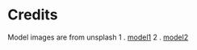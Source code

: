 # Credits

Model images are from unsplash
1 . [model1](https://unsplash.com/photos/xrvWzRVwAmM)
2 . [model2](https://unsplash.com/photos/iun3EnrZKxI)
